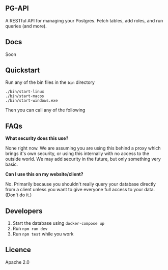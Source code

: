 ## PG-API

A RESTful API for managing your Postgres. Fetch tables, add roles, and run queries (and more).

## Docs

Soon

## Quickstart

Run any of the bin files in the `bin` directory
```
./bin/start-linux
./bin/start-macos
./bin/start-windows.exe
```

Then you can call any of the following


## FAQs

**What security does this use?**

None right now. We are assuming you are using this behind a proxy which brings it's own security, or using this internally with no access to the outside world. We may add security in the future, but only something very basic.  

**Can I use this on my website/client?**

No. Primarily because you shouldn't really query your database directly from a client unless you want to give everyone full access to your data. (Don't do it.) 

## Developers

1. Start the database using `docker-compose up`
2. Run `npm run dev`
3. Run `npm test` while you work

## Licence

Apache 2.0